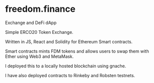 # freedom.finance
Exchange and DeFi dApp 

Simple ERCO20 Token Exchange.

Written in JS, React and Solidity for Ethereum 
Smart contracts.

Smart contracts mints FDM tokens and allows
users to swap them with Ether using Web3 and 
MetaMask.

I deployed this to a locally hosted blockchain
using gnache.

I have also deployed contracts to Rinkeby and 
Robsten testnets.
